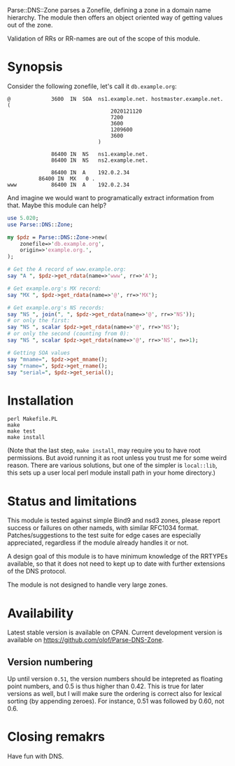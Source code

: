 Parse::DNS::Zone parses a Zonefile, defining a zone in a domain
name hierarchy. The module then offers an object oriented way of
getting values out of the zone.

Validation of RRs or RR-names are out of the scope of this
module.

# Synopsis

Consider the following zonefile, let's call it `db.example.org`:

```zone
@             3600  IN  SOA  ns1.example.net. hostmaster.example.net. (
                                 2020121120
                                 7200
                                 3600
                                 1209600
                                 3600
                             )

              86400 IN  NS   ns1.example.net.
              86400 IN  NS   ns2.example.net.

              86400 IN  A    192.0.2.34
	      86400 IN  MX   0 .
www           86400 IN  A    192.0.2.34
```

And imagine we would want to programatically extract information
from that. Maybe this module can help?

```perl
use 5.020;
use Parse::DNS::Zone;

my $pdz = Parse::DNS::Zone->new(
	zonefile=>'db.example.org',
	origin=>'example.org.',
);

# Get the A record of www.example.org:
say "A ", $pdz->get_rdata(name=>'www', rr=>'A');

# Get example.org's MX record:
say "MX ", $pdz->get_rdata(name=>'@', rr=>'MX');

# Get example.org's NS records:
say "NS ", join(", ", $pdz->get_rdata(name=>'@', rr=>'NS'));
# or only the first:
say "NS ", scalar $pdz->get_rdata(name=>'@', rr=>'NS');
# or only the second (counting from 0):
say "NS ", scalar $pdz->get_rdata(name=>'@', rr=>'NS', n=>1);

# Getting SOA values
say "mname=", $pdz->get_mname();
say "rname=", $pdz->get_rname();
say "serial=", $pdz->get_serial();
```

# Installation

    perl Makefile.PL
    make
    make test
    make install

(Note that the last step, `make install`, may require you to have
root permissions. But avoid running it as root unless you trust
me for some weird reason. There are various solutions, but one of
the simpler is `local::lib`, this sets up a user local perl
module install path in your home directory.)

# Status and limitations

This module is tested against simple Bind9 and nsd3 zones, please
report success or failures on other nameds, with similar RFC1034
format. Patches/suggestions to the test suite for edge cases are
especially appreciated, regardless if the module already handles
it or not.

A design goal of this module is to have minimum knowledge of the
RRTYPEs available, so that it does not need to kept up to date
with further extensions of the DNS protocol.

The module is not designed to handle very large zones.

# Availability

Latest stable version is available on CPAN. Current development
version is available on https://github.com/olof/Parse-DNS-Zone.

## Version numbering

Up until version `0.51`, the version numbers should be intepreted
as floating point numbers, and 0.5 is thus higher than 0.42. This
is true for later versions as well, but I will make sure the
ordering is correct also for lexical sorting (by appending
zeroes). For instance, 0.51 was followed by 0.60, not 0.6.

# Closing remakrs

Have fun with DNS.
